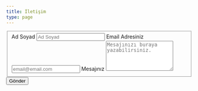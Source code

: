 ```yaml
---
title: İletişim
type: page
---
```


<!-- modify this form HTML and place wherever you want your form -->

<form id="fs-frm" name="simple-contact-form" accept-charset="utf-8" action="https://formspree.io/f/mgejbwpz" method="post">
  <fieldset id="fs-frm-inputs">
    <label for="full-name">Ad Soyad</label>
    <input type="text" name="name" id="full-name" placeholder="Ad Soyad" required="">
    <label for="email-address">Email Adresiniz</label>
    <input type="email" name="_replyto" id="email-address" placeholder="email@email.com" required="">
    <label for="message">Mesajınız</label>
    <textarea rows="5" name="message" id="message" placeholder="Mesajınızı buraya yazabilirsiniz." required=""></textarea>
    <input type="hidden" name="_subject" id="email-subject" value="Contact Form Submission">
  </fieldset>
  <input type="submit" value="Gönder">
</form>

